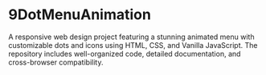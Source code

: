 # 9DotMenuAnimation
 A responsive web design project featuring a stunning animated menu with customizable dots and icons using HTML, CSS, and Vanilla JavaScript. The repository includes well-organized code, detailed documentation, and cross-browser compatibility.
